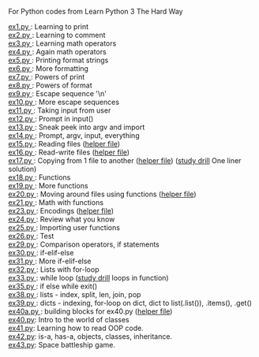For Python codes from Learn Python 3 The Hard Way

[ex1.py ](ex1.py):  Learning to print  
[ex2.py ](ex2.py):  Learning to comment  
[ex3.py ](ex3.py):  Learning math operators  
[ex4.py ](ex4.py):  Again math operators  
[ex5.py ](ex5.py):  Printing format strings  
[ex6.py ](ex6.py):  More formatting  
[ex7.py ](ex7.py):  Powers of print  
[ex8.py ](ex8.py):  Powers of format  
[ex9.py ](ex9.py):  Escape sequence '\n'  
[ex10.py ](ex10.py): More escape sequences  
[ex11.py ](ex11.py): Taking input from user  
[ex12.py ](ex12.py): Prompt in input()  
[ex13.py ](ex13.py): Sneak peek into argv and import  
[ex14.py ](ex14.py): Prompt, argv, input, everything  
[ex15.py ](ex15.py): Reading files ([helper file](ex15_sample.txt))  
[ex16.py ](ex16.py): Read-write files ([helper file](ex16_sample.txt))  
[ex17.py ](ex17.py): Copying from 1 file to another ([helper file](ex17_sample.txt)) ([study drill](ex17_SD.py) One liner solution)  
[ex18.py ](ex18.py): Functions  
[ex19.py ](ex19.py): More functions  
[ex20.py ](ex20.py): Moving around files using functions ([helper file](ex20_sample.txt))  
[ex21.py ](ex21.py): Math with functions  
[ex23.py ](ex23.py): Encodings ([helper file](languages.txt))  
[ex24.py ](ex24.py): Review what you know  
[ex25.py ](ex25.py): Importing user functions  
[ex26.py ](ex26.py): Test  
[ex29.py ](ex29.py): Comparison operators, if statements  
[ex30.py ](ex30.py): if-elif-else  
[ex31.py ](ex31.py): More if-elif-else  
[ex32.py ](ex32.py): Lists with for-loop  
[ex33.py ](ex33.py): while loop ([study drill](ex33_sd.py) loops in function)  
[ex35.py ](ex35.py): if else while exit()  
[ex38.py ](ex38.py): lists - index, split, len, join, pop  
[ex39.py ](ex39.py): dicts - indexing, for-loop on dict, dict to list(.list()), .items(), .get()  
[ex40a.py ](ex40a.py): building blocks for ex40.py ([helper file](mystuff.py))  
[ex40.py](ex40.py): Intro to the world of classes  
[ex41.py](ex41.py): Learning how to read OOP code.  
[ex42.py](ex42.py): is-a, has-a, objects, classes, inheritance.  
[ex43.py](ex43.py): Space battleship game.  

